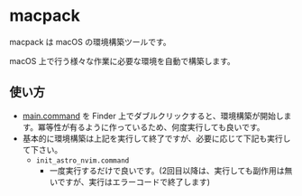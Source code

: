 # macpack

macpack は macOS の環境構築ツールです。

macOS 上で行う様々な作業に必要な環境を自動で構築します。

## 使い方

- [main.command](https://github.com/2YY/macpack/blob/main/main.command) を Finder 上でダブルクリックすると、環境構築が開始します。冪等性が有るように作っているため、何度実行しても良いです。
- 基本的に環境構築は上記を実行して終了ですが、必要に応じて下記も実行して下さい。
  - `init_astro_nvim.command`
    - 一度実行するだけで良いです。(2回目以降は、実行しても副作用は無いですが、実行はエラーコードで終了します)
